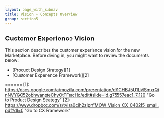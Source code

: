 ```yaml
---
layout: page_with_subnav
title: Vision + Concepts Overview
group: section5
---
```



<!--ul>
	<li><a href="#design">Design Meetings</a></li>
	<li><a href="#maps">New site maps</a></li>
</ul-->


## Customer Experience Vision

This section describes the customer experience vision for the new Marketplace. Before diving in, you might want to review the documents below:

* [Product Design Strategy][1]
* [Customer Experience Framework][2]




======
[1]: https://docs.google.com/a/mozilla.com/presentation/d/1CHBJ5U1LMSmxrQinNVYGO52obhwanpteChyOtTFmcHc/edit#slide=id.g75557eac1_7_120 "Go to Product Design Strategy"
[2]: https://www.dropbox.com/s/tvisa0cih2zlprf/MOW_Vision_CX_040215_small.pdf?dl=0 "Go to CX Framework"




&nbsp;
<br/>
&nbsp;
&nbsp;
<br/>
&nbsp;



